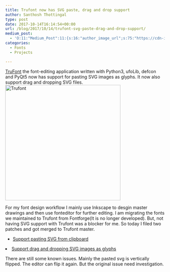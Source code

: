```yaml
---
title: Trufont now has SVG paste, drag and drop support
author: Santhosh Thottingal
type: post
date: 2017-10-14T16:14:54+00:00
url: /blog/2017/10/14/trufont-svg-paste-drag-and-drop-support/
medium_post:
  - 'O:11:"Medium_Post":11:{s:16:"author_image_url";s:75:"https://cdn-images-1.medium.com/fit/c/200/200/1*As1EIgy-TLEcibTNPBApCQ.jpeg";s:10:"author_url";s:31:"https://medium.com/@sthottingal";s:11:"byline_name";N;s:12:"byline_email";N;s:10:"cross_link";s:2:"no";s:2:"id";s:12:"a16c204317dd";s:21:"follower_notification";s:3:"yes";s:7:"license";s:11:"cc-40-by-sa";s:14:"publication_id";s:2:"-1";s:6:"status";s:6:"public";s:3:"url";s:92:"https://medium.com/@sthottingal/trufont-now-has-svg-paste-drag-and-drop-support-a16c204317dd";}'
categories:
  - Fonts
  - Projects

---
```

[TruFont][1] the font-editing application written with Python3, ufoLib, defcon and PyQt5 now has support for pasting SVG images as glyphs. It now also support drag and dropping SVG files. <img class="alignright" src="http://trufont.github.io/img/app.png" alt="Trufont" width="364" height="364" />

For my font design workflow I mainly use Inkscape to desgin master drawings and then use fonteditor for further editing. I am migrating the fonts we maintained to Trufont from Fontforge(It is no longer developed). But, not having SVG support with Trufont was a blocker for me. So today I filed two patches and got merged to Trufont master.

  * <a class="message" title="Support pasting SVG from clipboard v2" href="https://github.com/trufont/trufont/commit/78109b2a004cadaeb4a247c3330d69bdb2311c71" data-pjax="true">Support pasting SVG from clipboard</a>
<li class="commit-title ">
  <a class="message" title="Support drag and dropping SVG images as glyphs" href="https://github.com/trufont/trufont/commit/08726cc26808ab47febca90aa0ce032c6be5d2b1" data-pjax="true">Support drag and dropping SVG images as glyphs</a>
</li>

There are still some known issues. Mainly the pasted svg is vertically flipped. The editor can flip it again. But the original issue need investigation.

 [1]: https://trufont.github.io